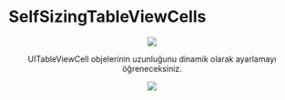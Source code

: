 # SelfSizingTableViewCells


<p align="center">
  <img src="https://iosnotlari.com/wp-content/uploads/2019/11/self-sizing-tableviewcells.png"/>
</p>

<p align="center">
UITableViewCell objelerinin uzunluğunu dinamik olarak ayarlamayı öğreneceksiniz.
</p>
<p align="center">
    <img src="https://media.giphy.com/media/KzcL16HEyXTpgUtLm5/giphy.gif"/>
</p>
